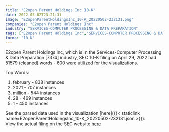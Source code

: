 ```yaml
---
title: "E2open Parent Holdings Inc 10-K"
date: 2022-05-02T23:21:31
image: "E2openParentHoldingsInc_10-K_20220502-232131.png"
companies: "E2open Parent Holdings Inc"
industry: "SERVICES-COMPUTER PROCESSING & DATA PREPARATION"
tags: ["E2open Parent Holdings Inc","SERVICES-COMPUTER PROCESSING & DATA PREPARATION","04-29-2022","10-K"]
forms: "10-K"
---
```

E2open Parent Holdings Inc, which is in the Services-Computer Processing & Data Preparation [7374] industry, SEC 10-K filing on April 29, 2022 had 51579 (cleaned) words - 600 were utilized for the visualizations.

Top Words:
1. february - 838 instances
2. 2021 - 707 instances
3. million - 544 instances
4. 28 - 469 instances
5. 1 - 450 instances


See the parsed data used in the visualization [here]({{< staticlink name=E2openParentHoldingsInc_10-K_20220502-232131.json >}}).  
View the actual filing on the SEC website [here](https://www.sec.gov/Archives/edgar/data/1800347/0000950170-22-006706.txt)